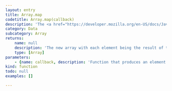 ```yaml
---
layout: entry
title: Array.map
codetitle: Array.map(callback)
description: 'The <a href="https://developer.mozilla.org/en-US/docs/JavaScript/Reference/Global_Objects/Array/map">map()</a> method creates a new array with the results of calling a provided function on every element in this array.'
category: Data
subcategory: Array
returns:
    name: null
    description: 'The new array with each element being the result of the callback function.'
    type: [Array]
parameters:
    - {name: callback, description: 'Function that produces an element of the new Array.', optional: false, type: [Function]}
kind: function
todo: null
examples: []

---
```

